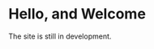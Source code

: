 # Hello, and Welcome
The site is still in development.




<!---

YOSHIKAWA

STORY

UI Design / Font-end Dev
お客様ホームページのリニューアル案件です。
企画提案、デザイン、フロント開発まで担当しました。
株式会社吉川組は京都を拠点とする土木建設会社で、地元において多くの基礎施設を手がけています。
サイトリニューアルの度、若い人材採用するためにも、デザインは　を特徴し、



UI Design / Font-end Dev
Hanplusは中国温州市にあるファッションブランド会社です。
ホームページ(中国向け)の製作を担当しました。

B2C販売のチェーン店でして、国内や海外の希少なるハイセンスファッション、雑貨ブランドを取り扱い、ギャラリーや展示空間としても利用しています。
ファーストビューは高い天井を特徴しているお店の空間を表現し、全体的に



Font-end Dev
京都美容専門学校ホームページのマークアップとインタラクティブエフェクト実装をしました。
タグ [レスポンシブ][インタラクティブ][]

--->

